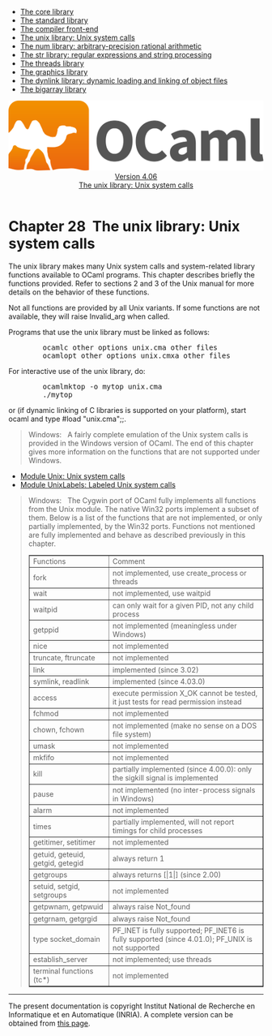 <!-- ((! set title Manual !)) ((! set documentation !)) ((! set manual !)) ((! set nobreadcrumb !)) -->
<div class="manual content"><ul class="part_menu"><li><a href="core.html">The core library</a></li><li><a href="stdlib.html">The standard library</a></li><li><a href="parsing.html">The compiler front-end</a></li><li class="active"><a href="libunix.html">The unix library: Unix system calls</a></li><li><a href="libnum.html">The num library: arbitrary-precision rational arithmetic</a></li><li><a href="libstr.html">The str library: regular expressions and string processing</a></li><li><a href="libthreads.html">The threads library</a></li><li><a href="libgraph.html">The graphics library</a></li><li><a href="libdynlink.html">The dynlink library: dynamic loading and linking of object files</a></li><li><a href="libbigarray.html">The bigarray library</a></li></ul><header><nav class="toc brand"><a class="brand" href="https://ocaml.org/"><img src="colour-logo-gray.svg" class="svg" alt="OCaml"></a></nav><nav class="toc"><div class="toc_version"><a href="/docs" id="version-select">Version 4.06</a></div><div class="toc_title"><a href="#">The unix library: Unix system calls</a></div></nav></header>




<h1 class="chapter" id="sec554"><span>Chapter 28</span>&nbsp;&nbsp;The unix library: Unix system calls</h1>
<p>The <span class="c003">unix</span> library makes many Unix
system calls and system-related library functions available to
OCaml programs. This chapter describes briefly the functions
provided. Refer to sections 2&nbsp;and&nbsp;3 of the Unix manual for more
details on the behavior of these functions.</p><p>Not all functions are provided by all Unix variants. If some functions
are not available, they will raise <span class="c003">Invalid_arg</span> when called.</p><p>Programs that use the <span class="c003">unix</span> library must be linked as follows:
</p><pre>        ocamlc <span class="c009">other options</span> unix.cma <span class="c009">other files</span>
        ocamlopt <span class="c009">other options</span> unix.cmxa <span class="c009">other files</span>
</pre><p>
For interactive use of the <span class="c003">unix</span> library, do:
</p><pre>        ocamlmktop -o mytop unix.cma
        ./mytop
</pre><p>
or (if dynamic linking of C libraries is supported on your platform),
start <span class="c003">ocaml</span> and type <span class="c003">#load "unix.cma";;</span>.</p><blockquote class="quote"><span class="c007">Windows:</span>&nbsp;&nbsp;
A fairly complete emulation of the Unix system calls is provided in
the Windows version of OCaml. The end of this chapter gives
more information on the functions that are not supported under Windows.
</blockquote><ul class="ftoc2"><li class="li-links">
<a href="../../api/4.06/Unix.html">Module <span class="c003">Unix</span>: Unix system calls</a>
</li><li class="li-links"><a href="../../api/4.06/UnixLabels.html">Module <span class="c003">UnixLabels</span>: Labeled
Unix system calls</a>
</li></ul><blockquote class="quote"><span class="c007">Windows:</span>&nbsp;&nbsp;
The Cygwin port of OCaml fully implements all functions from
the Unix module. The native Win32 ports implement a subset of them.
Below is a list of the functions that are not implemented, or only
partially implemented, by the Win32 ports. Functions not mentioned are
fully implemented and behave as described previously in this chapter.<div class="center"><table class="c000 cellpadding1" border="1"><tbody><tr><td class="c014"><span class="c013">Functions</span></td><td class="c014"><span class="c013">Comment</span> </td></tr>
<tr><td class="c022">
<span class="c003">fork</span></td><td class="c021">not implemented, use <span class="c003">create_process</span> or threads </td></tr>
<tr><td class="c022"><span class="c003">wait</span></td><td class="c021">not implemented, use <span class="c003">waitpid</span> </td></tr>
<tr><td class="c022"><span class="c003">waitpid</span></td><td class="c021">can only wait for a given PID, not any child process </td></tr>
<tr><td class="c022"><span class="c003">getppid</span></td><td class="c021">not implemented (meaningless under Windows) </td></tr>
<tr><td class="c022"><span class="c003">nice</span></td><td class="c021">not implemented </td></tr>
<tr><td class="c022"><span class="c003">truncate</span>, <span class="c003">ftruncate</span></td><td class="c021">not implemented </td></tr>
<tr><td class="c022"><span class="c003">link</span></td><td class="c021">implemented (since 3.02) </td></tr>
<tr><td class="c022"><span class="c003">symlink</span>, <span class="c003">readlink</span></td><td class="c021">implemented (since 4.03.0) </td></tr>
<tr><td class="c022"><span class="c003">access</span></td><td class="c021">execute permission <span class="c003">X_OK</span> cannot be tested,
it just tests for read permission instead </td></tr>
<tr><td class="c022"><span class="c003">fchmod</span></td><td class="c021">not implemented </td></tr>
<tr><td class="c022"><span class="c003">chown</span>, <span class="c003">fchown</span></td><td class="c021">not implemented (make no sense on a DOS
file system) </td></tr>
<tr><td class="c022"><span class="c003">umask</span></td><td class="c021">not implemented </td></tr>
<tr><td class="c022"><span class="c003">mkfifo</span></td><td class="c021">not implemented </td></tr>
<tr><td class="c022"><span class="c003">kill</span></td><td class="c021">partially implemented (since 4.00.0): only the <span class="c003">sigkill</span> signal
is implemented </td></tr>
<tr><td class="c022"><span class="c003">pause</span></td><td class="c021">not implemented (no inter-process signals in Windows) </td></tr>
<tr><td class="c022"><span class="c003">alarm</span></td><td class="c021">not implemented </td></tr>
<tr><td class="c022"><span class="c003">times</span></td><td class="c021">partially implemented, will not report timings for child
processes </td></tr>
<tr><td class="c022"><span class="c003">getitimer</span>, <span class="c003">setitimer</span></td><td class="c021">not implemented </td></tr>
<tr><td class="c022"><span class="c003">getuid</span>, <span class="c003">geteuid</span>, <span class="c003">getgid</span>, <span class="c003">getegid</span></td><td class="c021">always return 1 </td></tr>
<tr><td class="c022"><span class="c003">getgroups</span></td><td class="c021">always returns <span class="c003">[|1|]</span> (since 2.00) </td></tr>
<tr><td class="c022"><span class="c003">setuid</span>, <span class="c003">setgid</span>, <span class="c003">setgroups</span></td><td class="c021">not implemented </td></tr>
<tr><td class="c022"><span class="c003">getpwnam</span>, <span class="c003">getpwuid</span></td><td class="c021">always raise <span class="c003">Not_found</span> </td></tr>
<tr><td class="c022"><span class="c003">getgrnam</span>, <span class="c003">getgrgid</span></td><td class="c021">always raise <span class="c003">Not_found</span> </td></tr>
<tr><td class="c022">type <span class="c003">socket_domain</span></td><td class="c021"><span class="c003">PF_INET</span> is fully supported;
<span class="c003">PF_INET6</span> is fully supported (since 4.01.0); <span class="c003">PF_UNIX</span> is not supported  </td></tr>
<tr><td class="c022"><span class="c003">establish_server</span></td><td class="c021">not implemented; use threads </td></tr>
<tr><td class="c022">terminal functions (<span class="c003">tc*</span>)</td><td class="c021">not implemented </td></tr>
</tbody></table></div></blockquote>
<hr>





<div class="copyright">The present documentation is copyright Institut National de Recherche en Informatique et en Automatique (INRIA). A complete version can be obtained from <a href="http://caml.inria.fr/pub/docs/manual-ocaml/">this page</a>.</div></div>